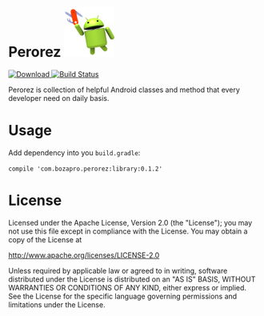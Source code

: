 # Perorez <img src="graphics/perorez-icon.png" width=100/> 

[ ![Download](https://api.bintray.com/packages/bozapro/maven/Perorez/images/download.svg) ](https://bintray.com/bozapro/maven/Perorez/_latestVersion) [![Build Status](https://www.bitrise.io/app/681c4d1c7a60519e.svg?token=9wMJ4euoyhd3jUWwpZTkCA)](https://www.bitrise.io/app/681c4d1c7a60519e)

Perorez is collection of helpful Android classes and method that every developer need on daily basis.

# Usage
Add dependency into you `build.gradle`:

```compile 'com.bozapro.perorez:library:0.1.2'```

# License

Licensed under the Apache License, Version 2.0 (the "License");
you may not use this file except in compliance with the License.
You may obtain a copy of the License at

   http://www.apache.org/licenses/LICENSE-2.0

Unless required by applicable law or agreed to in writing, software
distributed under the License is distributed on an "AS IS" BASIS,
WITHOUT WARRANTIES OR CONDITIONS OF ANY KIND, either express or implied.
See the License for the specific language governing permissions and
limitations under the License.
